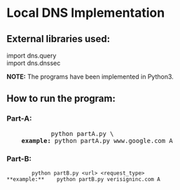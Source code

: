 # Local DNS Implementation

## External libraries used:

import dns.query <br>
import dns.dnssec

**NOTE:** The programs have been implemented in Python3.

## How to run the program:

### Part-A:
<pre>
			python partA.py \<url\> <request_type>
	<b>example:</b>	python partA.py www.google.com A
</pre>
### Part-B:
			python partB.py <url> <request_type>
	**example:**	python partB.py verisigninc.com A
